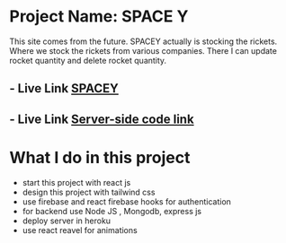# Project Name: SPACE Y

This site comes from the future. SPACEY actually is stocking the rickets.
Where we stock the rickets from various companies. There I can update rocket quantity and delete rocket quantity.

## - Live Link [SPACEY](https://space-y-one.web.app/)

## - Live Link [Server-side code link](https://github.com/ProgrammingHeroWC4/warehouse-management-server-side-imrannaazir)

# What I do in this project

- start this project with react js
- design this project with tailwind css
- use firebase and react firebase hooks for authentication
- for backend use Node JS , Mongodb, express js
- deploy server in heroku
- use react reavel for animations
